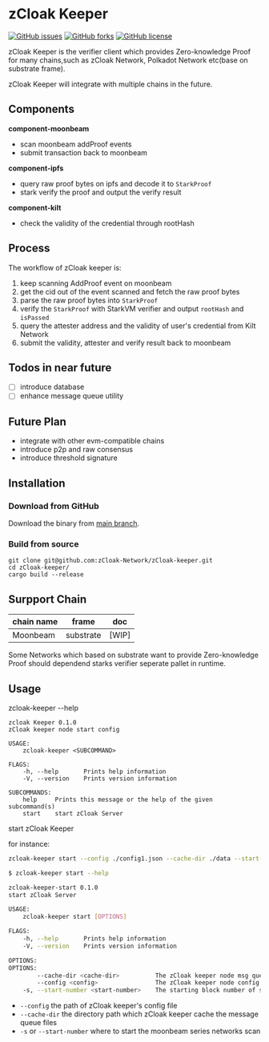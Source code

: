 # zCloak Keeper

[![GitHub issues](https://img.shields.io/github/issues/zcloak-network/zcloak-keeper)](https://github.com/zCloak-network/zCloak-keeper/issues) [![GitHub forks](https://img.shields.io/github/forks/zcloak-network/zcloak-keeper)](https://github.com/zCloak-Network/zCloak-keeper/network) [![GitHub license](https://img.shields.io/github/license/zcloak-network/zcloak-keeper)](https://github.com/zCloak-Network/zCloak-keeper/blob/main/LICENSE)

zCloak Keeper is the verifier client which provides Zero-knowledge Proof for many chains,such as zCloak Network, Polkadot Network etc(base on substrate frame).

zCloak Keeper will integrate with multiple chains in the future.

## Components
**component-moonbeam**
- scan moonbeam addProof events
- submit transaction back to moonbeam

**component-ipfs**
- query raw proof bytes on ipfs and decode it to `StarkProof`
- stark verify the proof and output the verify result

**component-kilt**
- check the validity of the credential through rootHash

## Process
The workflow of zCloak keeper is:
1. keep scanning AddProof event on moonbeam
2. get the cid out of the event scanned and fetch the raw proof bytes
3. parse the raw proof bytes into `StarkProof`
4. verify the `StarkProof` with StarkVM verifier and output `rootHash` and `isPassed`
5. query the attester address and the validity of user's credential from Kilt Network
6. submit the validity, attester and verify result back to moonbeam

## Todos in near future
-[ ] introduce database
-[ ] enhance message queue utility

## Future Plan
- integrate with other evm-compatible chains
- introduce p2p and raw consensus
- introduce threshold signature


## Installation

### Download from GitHub
Download the binary from [main branch](https://github.com/zCloak-Network/zCloak-keeper).

### Build from source
```
git clone git@github.com:zCloak-Network/zCloak-keeper.git
cd zCloak-keeper/
cargo build --release
```

## Surpport Chain
| chain name | frame | doc   |
|------------| ----- |-------|
| Moonbeam   | substrate | [WIP] |

Some Networks which based on substrate want to provide Zero-knowledge Proof should dependend starks verifier seperate pallet in runtime.


## Usage
zcloak-keeper --help

```
zcloak Keeper 0.1.0
zCloak keeper node start config

USAGE:
    zcloak-keeper <SUBCOMMAND>

FLAGS:
    -h, --help       Prints help information
    -V, --version    Prints version information

SUBCOMMANDS:
    help     Prints this message or the help of the given subcommand(s)
    start    start zCloak Server
```

start zCloak Keeper

for instance:
```bash
zcloak-keeper start --config ./config1.json --cache-dir ./data --start-number 100
```

```bash
$ zcloak-keeper start --help
```

```bash
zcloak-keeper-start 0.1.0
start zCloak Server

USAGE:
    zcloak-keeper start [OPTIONS]

FLAGS:
    -h, --help       Prints help information
    -V, --version    Prints version information

OPTIONS:
OPTIONS:
        --cache-dir <cache-dir>          The zCloak keeper node msg queue cache directory
        --config <config>                The zCloak keeper node config file path
    -s, --start-number <start-number>    The starting block number of scanning node events
```

- `--config` the path of zCloak keeper's config file
- `--cache-dir` the directory path which zCloak keeper cache the message queue files
- `-s` or `--start-number` where to start the moonbeam series networks scan